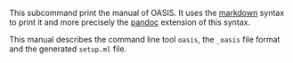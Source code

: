 This subcommand print the manual of OASIS. It uses the [markdown][] syntax to
print it and more precisely the [pandoc][] extension of this syntax.

  [markdown]: http://daringfireball.net/projects/markdown/
  [pandoc]: http://johnmacfarlane.net/pandoc/

This manual describes the command line tool `oasis`, the `_oasis` file format
and the generated `setup.ml` file.
